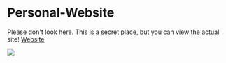 # Personal-Website
Please don't look here. This is a secret place, but you can view the actual site!
[Website](https://rustyrhuskey.tk/)

<a href="https://wakatime.com"><img src="https://wakatime.com/share/@RHG/8611ba0b-2255-48ea-9080-3e641bdd9533.png" /></a>
